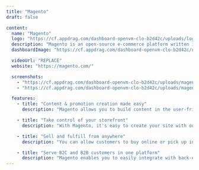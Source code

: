 ```yaml
---
title: "Magento"
draft: false

content:
  name: "Magento"
  logo: "https://cf.appdrag.com/dashboard-openvm-clo-b2d42c/uploads/logo1-1TpH-cwG3.png"
  description: "Magento is an open-source e-commerce platform written in PHP. It uses multiple other PHP frameworks such as Laminas and Symfony. Every year, Magento handles over $100 billion in gross merchandise volume."
  dashboardImage: "https://cf.appdrag.com/dashboard-openvm-clo-b2d42c/uploads/magento-2-m72e.jpg"

  videoUrl: "REPLACE"
  website: "https://magento.com/"

  screenshots:
    - "https://cf.appdrag.com/dashboard-openvm-clo-b2d42c/uploads/magento-2-m72e.jpg"
    - "https://cf.appdrag.com/dashboard-openvm-clo-b2d42c/uploads/magento-1-jEr8.jpg"

  features:
    - title: "Content & promotion creation made easy"
      description: "Magento allows you to build content in the user-friendly interface. You can tailor messaging and content for specific customer segments, schedule and preview site changes, and use modern, drag-and-drop tools to quickly create compelling, personalized content and shopping experiences without the need for developer support."

    - title: "Take control of your storefront"
      description: "With Magento, it's easy to create your site with out-of-the-box templates. You can find the data you're looking for with just one click, boost conversion through personalization, automatically display products by price, color, release date, and more. Or you can take manual control for special items."

    - title: "Sell and fulfill from anywhere"
      description: "You can allow customers to buy online or pick up in store; ship inventory to the right store at the right time; help store associates to deliver a personalized experience; give your customers the buying options they want; and fulfill them from anywhere – PC, PoS or tablet."

    - title: "Serve B2C and B2B customers in one platform"
      description: "Magento enables you to easily integrate with back-end systems; assign custom catalogs and price lists; boost sales with fast and convenient purchasing options; manage quotes with the same ease as orders, and use the same branding across all your sites without the hassle of multiple instances."
---
```

